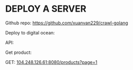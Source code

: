 # DEPLOY A SERVER

Github repo: https://github.com/xuanvan229/crawl-golang

Deploy to digital ocean:

API:

Get product:

GET: [104.248.126.61:8080/products?page=1](http://104.248.126.61:8080/products?page=1)

